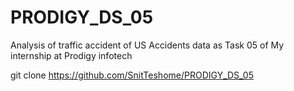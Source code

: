 # PRODIGY_DS_05
 Analysis of traffic accident of US Accidents  data as Task 05 of  My internship at   Prodigy infotech

git clone https://github.com/SnitTeshome/PRODIGY_DS_05

